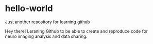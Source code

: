 # hello-world
Just another repository for learning github

Hey there! Leraning Github to be able to create and reproduce code for neuro imaging analysis and data sharing.
